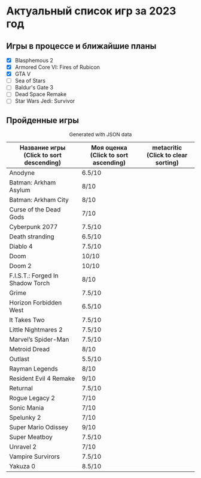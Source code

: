 # Актуальный список игр за 2023 год
## Игры в процессе и ближайшие планы
- [x] Blasphemous 2
- [x] Armored Core VI: Fires of Rubicon
- [x] GTA V
- [ ] Sea of Stars
- [ ] Baldur's Gate 3
- [ ] Dead Space Remake
- [ ] Star Wars Jedi: Survivor

## Пройденные игры

<table role="table" aria-busy="false" aria-colcount="3" class="table b-table gl-mt-0! gl-table" id="__BVID__297"><caption><small>Generated with JSON data</small></caption><!----><thead role="rowgroup" class=""><!----><tr role="row" class=""><th role="columnheader" scope="col" tabindex="0" aria-colindex="1" aria-sort="ascending" class="position-relative"><div>Название игры</div><span class="sr-only"> (Click to sort descending)</span></th><th role="columnheader" scope="col" tabindex="0" aria-colindex="2" aria-sort="none" class="position-relative"><div>Моя оценка</div><span class="sr-only"> (Click to sort ascending)</span></th><th role="columnheader" scope="col" aria-colindex="3" class="position-relative"><div>metacritic</div><span class="sr-only"> (Click to clear sorting)</span></th></tr></thead><tbody role="rowgroup"><!----><tr role="row" class=""><td aria-colindex="1" role="cell" class="">Anodyne</td><td aria-colindex="2" role="cell" class="">6.5/10</td><td aria-colindex="3" role="cell" class=""></td></tr><tr role="row" class=""><td aria-colindex="1" role="cell" class="">Batman: Arkham Asylum</td><td aria-colindex="2" role="cell" class="">8/10</td><td aria-colindex="3" role="cell" class=""></td></tr><tr role="row" class=""><td aria-colindex="1" role="cell" class="">Batman: Arkham City</td><td aria-colindex="2" role="cell" class="">8/10</td><td aria-colindex="3" role="cell" class=""></td></tr><tr role="row" class=""><td aria-colindex="1" role="cell" class="">Curse of the Dead Gods</td><td aria-colindex="2" role="cell" class="">7/10</td><td aria-colindex="3" role="cell" class=""></td></tr><tr role="row" class=""><td aria-colindex="1" role="cell" class="">Cyberpunk 2077</td><td aria-colindex="2" role="cell" class="">7.5/10</td><td aria-colindex="3" role="cell" class=""></td></tr><tr role="row" class=""><td aria-colindex="1" role="cell" class="">Death stranding</td><td aria-colindex="2" role="cell" class="">6.5/10</td><td aria-colindex="3" role="cell" class=""></td></tr><tr role="row" class=""><td aria-colindex="1" role="cell" class="">Diablo 4</td><td aria-colindex="2" role="cell" class="">7.5/10</td><td aria-colindex="3" role="cell" class=""></td></tr><tr role="row" class=""><td aria-colindex="1" role="cell" class="">Doom</td><td aria-colindex="2" role="cell" class="">10/10</td><td aria-colindex="3" role="cell" class=""></td></tr><tr role="row" class=""><td aria-colindex="1" role="cell" class="">Doom 2</td><td aria-colindex="2" role="cell" class="">10/10</td><td aria-colindex="3" role="cell" class=""></td></tr><tr role="row" class=""><td aria-colindex="1" role="cell" class="">F.I.S.T.: Forged In Shadow Torch</td><td aria-colindex="2" role="cell" class="">8/10</td><td aria-colindex="3" role="cell" class=""></td></tr><tr role="row" class=""><td aria-colindex="1" role="cell" class="">Grime</td><td aria-colindex="2" role="cell" class="">7.5/10</td><td aria-colindex="3" role="cell" class=""></td></tr><tr role="row" class=""><td aria-colindex="1" role="cell" class="">Horizon Forbidden West</td><td aria-colindex="2" role="cell" class="">6.5/10</td><td aria-colindex="3" role="cell" class=""></td></tr><tr role="row" class=""><td aria-colindex="1" role="cell" class="">It Takes Two</td><td aria-colindex="2" role="cell" class="">7.5/10</td><td aria-colindex="3" role="cell" class=""></td></tr><tr role="row" class=""><td aria-colindex="1" role="cell" class="">Little Nightmares 2</td><td aria-colindex="2" role="cell" class="">7.5/10</td><td aria-colindex="3" role="cell" class=""></td></tr><tr role="row" class=""><td aria-colindex="1" role="cell" class="">Marvel’s Spider-Man</td><td aria-colindex="2" role="cell" class="">7.5/10</td><td aria-colindex="3" role="cell" class=""></td></tr><tr role="row" class=""><td aria-colindex="1" role="cell" class="">Metroid Dread</td><td aria-colindex="2" role="cell" class="">8/10</td><td aria-colindex="3" role="cell" class=""></td></tr><tr role="row" class=""><td aria-colindex="1" role="cell" class="">Outlast</td><td aria-colindex="2" role="cell" class="">5.5/10</td><td aria-colindex="3" role="cell" class=""></td></tr><tr role="row" class=""><td aria-colindex="1" role="cell" class="">Rayman Legends</td><td aria-colindex="2" role="cell" class="">8/10</td><td aria-colindex="3" role="cell" class=""></td></tr><tr role="row" class=""><td aria-colindex="1" role="cell" class="">Resident Evil 4 Remake</td><td aria-colindex="2" role="cell" class="">9/10</td><td aria-colindex="3" role="cell" class=""></td></tr><tr role="row" class=""><td aria-colindex="1" role="cell" class="">Returnal</td><td aria-colindex="2" role="cell" class="">7.5/10</td><td aria-colindex="3" role="cell" class=""></td></tr><tr role="row" class=""><td aria-colindex="1" role="cell" class="">Rogue Legacy 2</td><td aria-colindex="2" role="cell" class="">7/10</td><td aria-colindex="3" role="cell" class=""></td></tr><tr role="row" class=""><td aria-colindex="1" role="cell" class="">Sonic Mania</td><td aria-colindex="2" role="cell" class="">7/10</td><td aria-colindex="3" role="cell" class=""></td></tr><tr role="row" class=""><td aria-colindex="1" role="cell" class="">Spelunky 2</td><td aria-colindex="2" role="cell" class="">7/10</td><td aria-colindex="3" role="cell" class=""></td></tr><tr role="row" class=""><td aria-colindex="1" role="cell" class="">Super Mario Odissey</td><td aria-colindex="2" role="cell" class="">9/10</td><td aria-colindex="3" role="cell" class=""></td></tr><tr role="row" class=""><td aria-colindex="1" role="cell" class="">Super Meatboy</td><td aria-colindex="2" role="cell" class="">7.5/10</td><td aria-colindex="3" role="cell" class=""></td></tr><tr role="row" class=""><td aria-colindex="1" role="cell" class="">Unravel 2</td><td aria-colindex="2" role="cell" class="">7/10</td><td aria-colindex="3" role="cell" class=""></td></tr><tr role="row" class=""><td aria-colindex="1" role="cell" class="">Vampire Survirors</td><td aria-colindex="2" role="cell" class="">7.5/10</td><td aria-colindex="3" role="cell" class=""></td></tr><tr role="row" class=""><td aria-colindex="1" role="cell" class="">Yakuza 0</td><td aria-colindex="2" role="cell" class="">8.5/10</td><td aria-colindex="3" role="cell" class=""></td></tr><!----><!----></tbody><!----></table>
